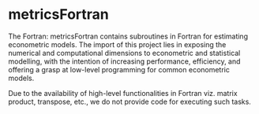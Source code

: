# metricsFortran
The Fortran: metricsFortran contains subroutines in Fortran for estimating econometric models. The import of this project lies in exposing the numerical and computational dimensions to econometric and statistical modelling, with the intention of increasing performance, efficiency, and offering a grasp at low-level programming for common econometric models.

Due to the availability of high-level functionalities in Fortran viz. matrix product, transpose, etc., we do not provide code for executing such tasks.
